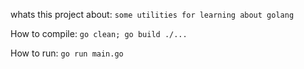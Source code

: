 whats this project about:
``
some utilities for learning about golang
``

How to compile:
``go clean; go build ./...
``

How to run:
``
go run main.go
``
